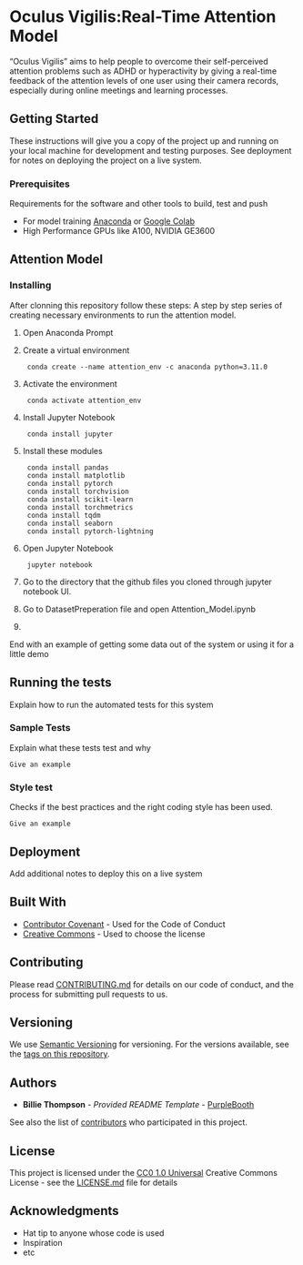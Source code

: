 # Oculus Vigilis:Real-Time Attention Model

“Oculus Vigilis” aims  to help people to overcome their self-perceived attention problems such as ADHD or hyperactivity by giving a real-time feedback of the attention levels of one user using their camera records, especially during online meetings and learning processes.

## Getting Started

These instructions will give you a copy of the project up and running on
your local machine for development and testing purposes. See deployment
for notes on deploying the project on a live system.

### Prerequisites

Requirements for the software and other tools to build, test and push 
- For model training [Anaconda](https://jupyter.org/) or [Google Colab](https://colab.research.google.com/)
- High Performance GPUs like A100, NVIDIA GE3600 

## Attention Model
### Installing
After clonning this repository follow these steps:
A step by step series of creating necessary environments to run the attention model.
1. Open Anaconda Prompt
2. Create a virtual environment

        conda create --name attention_env -c anaconda python=3.11.0

3. Activate the environment

        conda activate attention_env
4. Install Jupyter Notebook

        conda install jupyter

5. Install these modules

        conda install pandas
        conda install matplotlib
        conda install pytorch
        conda install torchvision
        conda install scikit-learn
        conda install torchmetrics
        conda install tqdm
        conda install seaborn
        conda install pytorch-lightning   
        
7. Open Jupyter Notebook

        jupyter notebook
8. Go to the directory that the github files you cloned through jupyter notebook UI.

9. Go to DatasetPreperation file and open Attention_Model.ipynb

10. 


End with an example of getting some data out of the system or using it
for a little demo

## Running the tests

Explain how to run the automated tests for this system

### Sample Tests

Explain what these tests test and why

    Give an example

### Style test

Checks if the best practices and the right coding style has been used.

    Give an example

## Deployment

Add additional notes to deploy this on a live system

## Built With

  - [Contributor Covenant](https://www.contributor-covenant.org/) - Used
    for the Code of Conduct
  - [Creative Commons](https://creativecommons.org/) - Used to choose
    the license

## Contributing

Please read [CONTRIBUTING.md](CONTRIBUTING.md) for details on our code
of conduct, and the process for submitting pull requests to us.

## Versioning

We use [Semantic Versioning](http://semver.org/) for versioning. For the versions
available, see the [tags on this
repository](https://github.com/PurpleBooth/a-good-readme-template/tags).

## Authors

  - **Billie Thompson** - *Provided README Template* -
    [PurpleBooth](https://github.com/PurpleBooth)

See also the list of
[contributors](https://github.com/PurpleBooth/a-good-readme-template/contributors)
who participated in this project.

## License

This project is licensed under the [CC0 1.0 Universal](LICENSE.md)
Creative Commons License - see the [LICENSE.md](LICENSE.md) file for
details

## Acknowledgments

  - Hat tip to anyone whose code is used
  - Inspiration
  - etc
